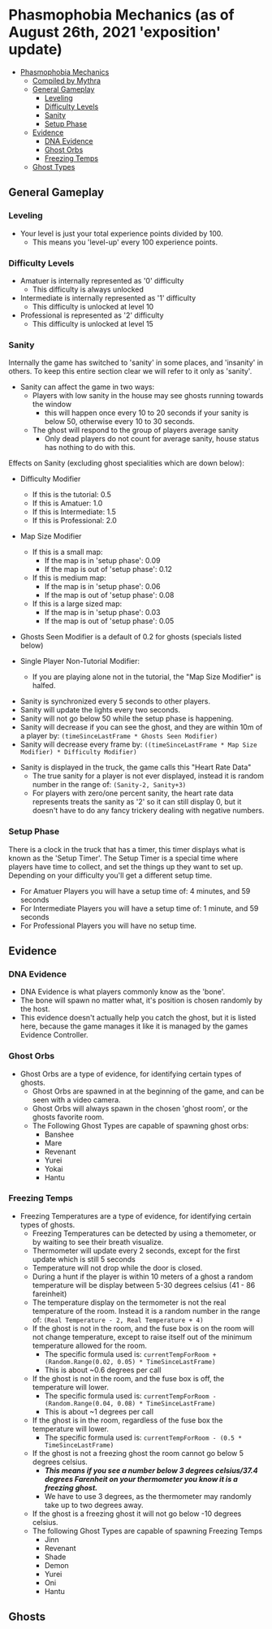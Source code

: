 # Phasmophobia Mechanics (as of August 26th, 2021 'exposition' update)

- [Phasmophobia Mechanics](#phasmophobia-mechanics)
  - [Compiled by Mythra](#)
  - [General Gameplay](#general-gameplay)
    - [Leveling](#leveling)
    - [Difficulty Levels](#difficulty-levels)
    - [Sanity](#sanity)
    - [Setup Phase](#setup-phase)
  - [Evidence](#evidence)
    - [DNA Evidence](#dna-evidence)
    - [Ghost Orbs](#ghost-orbs)
    - [Freezing Temps](#freezing-temps)
  - [Ghost Types](#ghosts)

## General Gameplay

### Leveling

<!-- See-able in many places, but can see in contract selection for example: Contract_SetDifficulty  -->
- Your level is just your total experience points divided by 100.
  - This means you 'level-up' every 100 experience points.

### Difficulty Levels

<!-- LevelSelectionManager_u091Du0921u091Bu091Fu0921u091Bu091Du0928u091Du0927u0927 -->
<!-- Contract_SetDifficulty -->

- Amatuer is internally represented as '0' difficulty
  - This difficulty is always unlocked
- Intermediate is internally represented as '1' difficulty
  - This difficulty is unlocked at level 10
- Professional is represented as '2' difficulty
  - This difficulty is unlocked at level 15

### Sanity

Internally the game has switched to 'sanity' in some places, and 'insanity' in others. To keep this entire section clear we will refer to it only as 'sanity'.

- Sanity can affect the game in two ways:
  <!-- SanityEffectsController_Update -->
  - Players with low sanity in the house may see ghosts running towards the window
    - this will happen once every 10 to 20 seconds if your sanity is below 50, otherwise every 10 to 30 seconds.
  - The ghost will respond to the group of players average sanity
    - Only dead players do not count for average sanity, house status has nothing to do with this.

Effects on Sanity (excluding ghost specialities which are down below):

<!-- PlayerSanity__ctor -->
<!-- PlayerSanity_Start -->

- Difficulty Modifier
  - If this is the tutorial: 0.5
  - If this is Amatuer: 1.0
  - If this is Intermediate: 1.5
  - If this is Professional: 2.0

- Map Size Modifier
  - If this is a small map:
    - If the map is in 'setup phase': 0.09
    - If the map is out of 'setup phase': 0.12
  - If this is medium map:
    - If the map is in 'setup phase': 0.06
    - If the map is out of 'setup phase': 0.08
  - If this is a large sized map:
    - If the map is in 'setup phase': 0.03
    - If the map is out of 'setup phase': 0.05

- Ghosts Seen Modifier is a default of 0.2 for ghosts (specials listed below)

- Single Player Non-Tutorial Modifier:
  - If you are playing alone not in the tutorial, the "Map Size Modifier" is halfed.

<!-- PlayerSanity_Update -->

- Sanity is synchronized every 5 seconds to other players.
- Sanity will update the lights every two seconds.
- Sanity will not go below 50 while the setup phase is happening.
- Sanity will decrease if you can see the ghost, and they are within 10m of a player by: `(timeSinceLastFrame * Ghosts Seen Modifier)`
- Sanity will decrease every frame by: `((timeSinceLastFrame * Map Size Modifier) * Difficulty Modifier)`

<!-- HeartRateData_u0921u091Cu0923u091Fu0929u091Au0922u091Du0920u091Du091A -->
- Sanity is displayed in the truck, the game calls this "Heart Rate Data"
  - The true sanity for a player is not ever displayed, instead it is random number in the range of: `(Sanity-2, Sanity+3)`
  - For players with zero/one percent sanity, the heart rate data represents treats the sanity as '2' so it can still display 0, but it doesn't have to do any fancy trickery dealing with negative numbers.

### Setup Phase

There is a clock in the truck that has a timer, this timer displays what is known as the 'Setup Timer'. The Setup Timer is a special time where players have time to collect, and set the things up they want to set up. Depending on your difficulty you'll get a different setup time.

<!-- SetupPhaseController__ctor -->
<!-- SetupPhaseController_Start -->
<!-- SetupPhaseController_Update -->

- For Amatuer Players you will have a setup time of: 4 minutes, and 59 seconds
- For Intermediate Players you will have a setup time of: 1 minute, and 59 seconds
- For Professional Players you will have no setup time.

## Evidence

### DNA Evidence

<!-- EvidenceController_SpawnAllGhostTypeEvidence -->
<!-- EvidenceController_u0927u0928u0929u0926u0921u0924u0925u091Bu091Du091Fu0927 -->

- DNA Evidence is what players commonly know as the 'bone'.
- The bone will spawn no matter what, it's position is chosen randomly by the host.
- This evidence doesn't actually help you catch the ghost, but it is listed here, because
  the game manages it like it is managed by the games Evidence Controller.

### Ghost Orbs

<!-- EvidenceController_SpawnAllGhostTypeEvidence -->
<!-- EvidenceController_u091Du091Cu0921u0920u091Cu0925u0927u0923u091Fu0929u091D -->

- Ghost Orbs are a type of evidence, for identifying certain types of ghosts.
  - Ghost Orbs are spawned in at the beginning of the game, and can be seen with a video camera.
  - Ghost Orbs will always spawn in the chosen 'ghost room', or the ghosts favorite room.
  - The Following Ghost Types are capable of spawning ghost orbs:
    - Banshee
    - Mare
    - Revenant
    - Yurei
    - Yokai
    - Hantu

### Freezing Temps

<!-- EvidenceController_SpawnAllGhostTypeEvidence -->
<!-- Thermometer_u091Du0929u0929u0923u0921u091Eu0926u0925u0928u0920u0921 -->
<!-- LevelRoom_Update -->
<!-- Thermometer_Update -->

- Freezing Temperatures are a type of evidence, for identifying certain types of ghosts.
  - Freezing Temperatures can be detected by using a themometer, or by waiting to see their breath visualize.
  - Thermometer will update every 2 seconds, except for the first update which is still 5 seconds
  - Temperature will not drop while the door is closed.
  - During a hunt if the player is within 10 meters of a ghost a random temperature will be display between 5-30 degrees celsius (41 - 86 fareinheit)
  - The temperature display on the termometer is not the real temperature of the room. Instead it is a random number in the range of: `(Real Temperature - 2, Real Temperature + 4)`
  - If the ghost is not in the room, and the fuse box is on the room will not change temperature, except to raise itself out of the minimum temperature allowed for the room.
    - The specific formula used is: `currentTempForRoom + (Random.Range(0.02, 0.05) * TimeSinceLastFrame)`
    - This is about ~0.6 degrees per call
  - If the ghost is not in the room, and the fuse box is off, the temperature will lower.
    - The specific formula used is: `currentTempForRoom - (Random.Range(0.04, 0.08) * TimeSinceLastFrame)`
    - This is about ~1 degrees per call
  - If the ghost is in the room, regardless of the fuse box the temperature will lower.
    - The specific formula used is: `currentTempForRoom - (0.5 * TimeSinceLastFrame)`
  - If the ghost is not a freezing ghost the room cannot go below 5 degrees celsius.
    - ***This means if you see a number below 3 degrees celsius/37.4 degrees Farenheit on your thermometer you know it is a freezing ghost.***
    - We have to use 3 degrees, as the thermometer may randomly take up to two degrees away.
  - If the ghost is a freezing ghost it will not go below -10 degrees celsius.
  - The following Ghost Types are capable of spawning Freezing Temps
    - Jinn
    - Revenant
    - Shade
    - Demon
    - Yurei
    - Oni
    - Hantu

## Ghosts

<!--
The enum for ghost types is called: u091Eu0925u091Fu0929u0927u0923u0925u0925u0921u0929u0920_u091Eu091Du0925u0920u0924u0929u091Bu091Fu0925u0927u0925__Enum

The internal numbers for ghost types are:

  - 0: none
  - 1: Spirit
  - 2: Wraith
  - 3: Phantom
  - 4: Poltergeist
  - 5: Banshee
  - 6: Jinn
  - 7: Mare
  - 8: Revenant
  - 9: Shade
  - 10 (0xA): Demon
  - 11 (0xB): Yurei
  - 12 (0xC): Oni
  - 13 (0xD): Yokai
  - 14 (0xE): Hantu
  - 15 (0xF): Goryo
  - 16 (0x10): Myling
-->
